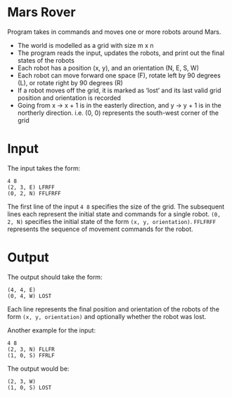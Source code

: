 # Mars Rover
Program takes in commands and moves one or more robots around Mars.
* The world is modelled as a grid with size m x n
* The program reads the input, updates the robots, and print out the final states of the robots
* Each robot has a position (x, y), and an orientation (N, E, S, W)
* Each robot can move forward one space (F), rotate left by 90 degrees (L), or rotate right by 90 degrees (R)
* If a robot moves off the grid, it is marked as ‘lost’ and its last valid grid position and orientation is recorded
* Going from x -> x + 1 is in the easterly direction, and y -> y + 1 is in the northerly direction. i.e. (0, 0) represents the south-west corner of the grid

# Input

The input takes the form:
```
4 8
(2, 3, E) LFRFF
(0, 2, N) FFLFRFF
```
The first line of the input `4 8` specifies the size of the grid. The subsequent lines each represent the initial state and commands for a single robot. `(0, 2, N)` specifies the initial state 
of the form `(x, y, orientation)`. `FFLFRFF` represents the sequence of movement commands for the robot. 

# Output
The output should take the form:
```
(4, 4, E)
(0, 4, W) LOST
```
Each line represents the final position and orientation of the robots of the form `(x, y, orientation)`
and optionally whether the robot was lost.

Another example for the input:
```
4 8
(2, 3, N) FLLFR
(1, 0, S) FFRLF
```

The output would be:
```
(2, 3, W)
(1, 0, S) LOST
```

